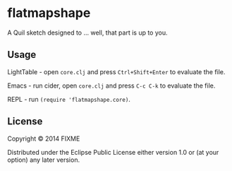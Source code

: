 # flatmapshape

A Quil sketch designed to ... well, that part is up to you.

## Usage

LightTable - open `core.clj` and press `Ctrl+Shift+Enter` to evaluate the file.

Emacs - run cider, open `core.clj` and press `C-c C-k` to evaluate the file.

REPL - run `(require 'flatmapshape.core)`.

## License

Copyright © 2014 FIXME

Distributed under the Eclipse Public License either version 1.0 or (at
your option) any later version.
